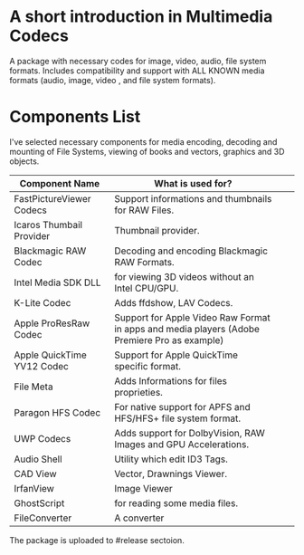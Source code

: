 # A short introduction in Multimedia Codecs
A package with necessary codes for image, video, audio, file system  formats.
Includes compatibility and support with ALL KNOWN media formats (audio, image, video , and file system formats).


# Components List

I've selected necessary components for media encoding, decoding and mounting of File Systems, viewing of books and vectors, graphics and 3D objects.

| Component Name             | What is used for?                                                                            |   |   |
|----------------------------|----------------------------------------------------------------------------------------------|---|---|
| FastPictureViewer Codecs   | Support informations and thumbnails for RAW Files.                                           |   |   |
| Icaros Thumbail Provider   | Thumbnail provider.                                                                          |   |   |
| Blackmagic RAW Codec       | Decoding and encoding Blackmagic RAW Formats.                                                |   |   |
| Intel Media SDK DLL        | for viewing 3D videos without an Intel CPU/GPU.                                              |   |   |
| K-Lite Codec               | Adds ffdshow, LAV Codecs.                                                                    |   |   |
| Apple ProResRaw Codec      | Support for Apple Video Raw Format in apps and media players (Adobe Premiere Pro as example) |   |   |
| Apple QuickTime YV12 Codec | Support for Apple QuickTime specific format.                                                 |   |   |
| File Meta                  | Adds Informations for files proprieties.                                                     |   |   |
| Paragon HFS Codec          | For native support for APFS and HFS/HFS+ file system format.                                 |   |   |
| UWP Codecs                 | Adds support for DolbyVision, RAW Images and GPU Accelerations.                              |   |   |
| Audio Shell                | Utility which edit ID3 Tags.                                                                 |   |   |
| CAD View                   | Vector, Drawnings Viewer.                                                                    |   |   |
| IrfanView                  | Image Viewer                                                                                 |   |   |
| GhostScript                | for reading some media files.                                                                |   |   |
| FileConverter              | A converter                                                                                  |   |   |

The package is uploaded to #release sectoion.
